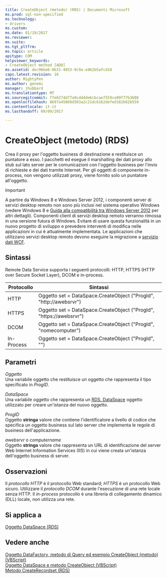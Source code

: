 ```yaml
---
title: CreateObject (metodo) (RDS) | Documenti Microsoft
ms.prod: sql-non-specified
ms.technology:
- drivers
ms.custom: 
ms.date: 01/19/2017
ms.reviewer: 
ms.suite: 
ms.tgt_pltfrm: 
ms.topic: article
apitype: COM
helpviewer_keywords:
- CreateObject method [ADO]
ms.assetid: dec96be6-0b31-4953-9c9a-e962b5afcd18
caps.latest.revision: 16
author: MightyPen
ms.author: genemi
manager: jhubbard
ms.translationtype: MT
ms.sourcegitcommit: f7e6274d77a9cdd4de6cbcaef559ca99f77b3608
ms.openlocfilehash: 8697a45869d503a2c21dc61b2defed182b02b559
ms.contentlocale: it-it
ms.lasthandoff: 09/09/2017

---
```

# <a name="createobject-method-rds"></a>CreateObject (metodo) (RDS)
Crea il proxy per l'oggetto business di destinazione e restituisce un puntatore a esso. I pacchetti ed esegue il marshalling dei dati proxy allo stub sul lato server per le comunicazioni con l'oggetto business per l'invio di richieste e dei dati tramite Internet. Per gli oggetti di componente in-process, non vengono utilizzati proxy, viene fornito solo un puntatore all'oggetto.  
  
> [!IMPORTANT]
>  A partire da Windows 8 e Windows Server 2012, i componenti server di servizi desktop remoto non sono più inclusi nel sistema operativo Windows (vedere Windows 8 e [Guida alla compatibilità tra Windows Server 2012](https://www.microsoft.com/en-us/download/details.aspx?id=27416) per altri dettagli). Componenti client di servizi desktop remoto verranno rimossa in una versione futura di Windows. Evitare di usare questa funzionalità in un nuovo progetto di sviluppo e prevedere interventi di modifica nelle applicazioni in cui è attualmente implementata. Le applicazioni che utilizzano servizi desktop remoto devono eseguire la migrazione a [servizio dati WCF](http://go.microsoft.com/fwlink/?LinkId=199565).  
  
## <a name="syntax"></a>Sintassi  
 Remote Data Service supporta i seguenti protocolli: HTTP, HTTPS (HTTP over Secure Socket Layer), DCOM e in-process.  
  
|Protocollo|Sintassi|  
|--------------|------------|  
|HTTP|Oggetto set = DataSpace.CreateObject ("ProgId", "http://awebsrvr")|  
|HTTPS|Oggetto set = DataSpace.CreateObject ("ProgId", "https://awebsrvr")|  
|DCOM|Oggetto set = DataSpace.CreateObject ("ProgId", "nomecomputer")|  
|In-Process|Oggetto set = DataSpace.CreateObject ("ProgId", "")|  
  
## <a name="parameters"></a>Parametri  
 *Oggetto*  
 Una variabile oggetto che restituisce un oggetto che rappresenta il tipo specificato in *ProgID*.  
  
 *DataSpace*  
 Una variabile oggetto che rappresenta un [RDS. DataSpace](../../../ado/reference/rds-api/dataspace-object-rds.md) oggetto utilizzato per creare un'istanza del nuovo oggetto.  
  
 *ProgID*  
 Oggetto **stringa** valore che contiene l'identificatore a livello di codice che specifica un oggetto business sul lato server che implementa le regole di business dell'applicazione.  
  
 *awebsrvr* o *computername*  
 Oggetto **stringa** valore che rappresenta un URL di identificazione del server Web Internet Information Services (IIS) in cui viene creata un'istanza dell'oggetto business di server.  
  
## <a name="remarks"></a>Osservazioni  
 Il *protocollo HTTP* è il protocollo Web standard; *HTTPS* è un protocollo Web sicuro. Utilizzare il *protocollo DCOM* durante l'esecuzione di una rete locale senza HTTP. Il *in-process* protocollo è una libreria di collegamento dinamico (DLL) locale, non utilizza una rete.  
  
## <a name="applies-to"></a>Si applica a  
 [Oggetto DataSpace (RDS)](../../../ado/reference/rds-api/dataspace-object-rds.md)  
  
## <a name="see-also"></a>Vedere anche  
 [Oggetto DataFactory, metodo di Query ed esempio CreateObject (metodo) (VBScript)](../../../ado/reference/rds-api/datafactory-object-query-method-and-createobject-method-example-vbscript.md)   
 [Oggetto DataSpace e metodo CreateObject (VBScript)](../../../ado/reference/rds-api/dataspace-object-and-createobject-method-example-vbscript.md)   
 [Metodo CreateRecordset (RDS)](../../../ado/reference/rds-api/createrecordset-method-rds.md)



